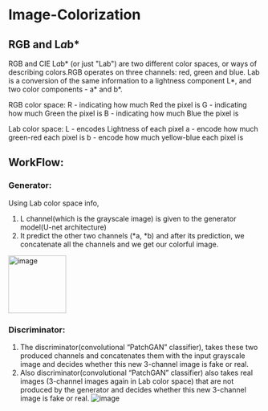 # Image-Colorization


## RGB and L*a*b*

RGB and CIE L*a*b* (or just "Lab") are two different color spaces, or ways of describing colors.RGB operates on three channels: red, green and blue. Lab is a conversion of the same information to a lightness component L*, and two color components - a* and b*.

RGB color space:
R - indicating how much Red the pixel is
G - indicating how much Green the pixel is
B - indicating how much Blue the pixel is

Lab color space:
L - encodes Lightness of each pixel
a - encode how much green-red each pixel is
b - encode how much yellow-blue each pixel is


## WorkFlow:

### Generator:
Using Lab color space info, 
1. L channel(which is the grayscale image) is given to the generator model(U-net architecture)  
2. It predict the other two channels (*a, *b) and after its prediction, we concatenate all the channels and we get our colorful image.
<img width="115" alt="image" src="https://user-images.githubusercontent.com/76114538/176705408-a4d4fff3-c5f9-4d02-a493-6fdc0d776536.png">

### Discriminator:
1. The discriminator(convolutional “PatchGAN” classifier), takes these two produced channels and concatenates them with the input grayscale image and decides whether this new 3-channel image is fake or real.
2. Also discriminator(convolutional “PatchGAN” classifier) also takes real images (3-channel images again in Lab color space) that are not produced by the generator and decides whether this new 3-channel image is fake or real.
![image](https://user-images.githubusercontent.com/76114538/176707413-6dc48da8-11d2-44c2-8b84-9dc607db3191.png)

